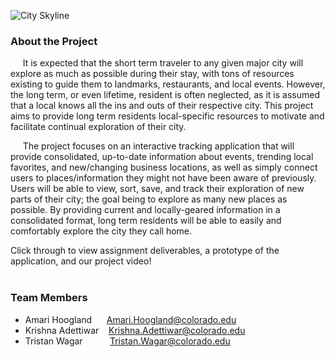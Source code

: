 ![City Skyline](http://amarihoo.github.io/Explore-Your-City-Project/red-white-nyc-skyline-lee-ann-adendorff.jpg)
### **About the Project**
&nbsp;&nbsp;&nbsp;&nbsp;&nbsp;It is expected that the short term traveler to any given major city will explore as much as possible during their stay, with tons of resources existing to guide them to landmarks, restaurants, and local events.  However, the long term, or even lifetime, resident is often neglected, as it is assumed that a local knows all the ins and outs of their respective city. This project aims to provide long term residents local-specific resources to motivate and facilitate continual exploration of their city.  

&nbsp;&nbsp;&nbsp;&nbsp;&nbsp;The project focuses on an interactive tracking application that will provide consolidated, up-to-date information about events, trending local favorites, and new/changing business locations, as well as simply connect users to places/information they might not have been aware of previously.  Users will be able to view, sort, save, and track their exploration of new parts of their city; the goal being to explore as many new places as possible.  By providing current and locally-geared information in a consolidated format, long term residents will be able to easily and comfortably explore the city they call home.

Click through to view assignment deliverables, a prototype of the application, and our project video!
<br>
<br>


### **Team Members**
- Amari Hoogland &nbsp;&nbsp;&nbsp;&nbsp; Amari.Hoogland@colorado.edu
- Krishna Adettiwar &nbsp;&nbsp; Krishna.Adettiwar@colorado.edu
- Tristan Wagar  &nbsp;&nbsp;&nbsp;&nbsp;&nbsp;&nbsp;&nbsp;&nbsp;&nbsp; Tristan.Wagar@colorado.edu
